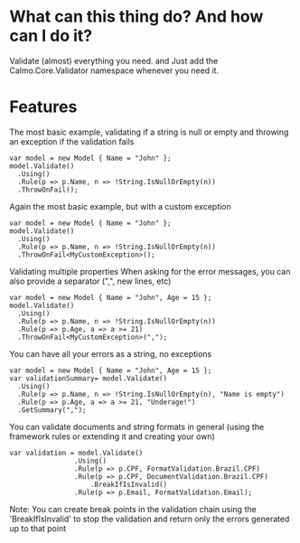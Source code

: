 # What can this thing do? And how can I do it?

Validate (almost) everything you need.
and
Just add the Calmo.Core.Validator namespace whenever you need it.

# Features

The most basic example, validating if a string is null or empty and throwing an exception if the validation fails
```
var model = new Model { Name = "John" };
model.Validate()
  .Using()
  .Rule(p => p.Name, n => !String.IsNullOrEmpty(n))
  .ThrowOnFail();
```

Again the most basic example, but with a custom exception
```
var model = new Model { Name = "John" };
model.Validate()
  .Using()
  .Rule(p => p.Name, n => !String.IsNullOrEmpty(n))
  .ThrowOnFail<MyCustomException>();
```

Validating multiple properties
When asking for the error messages, you can also provide a separator (",", new lines, etc)
```
var model = new Model { Name = "John", Age = 15 };
model.Validate()
  .Using()
  .Rule(p => p.Name, n => !String.IsNullOrEmpty(n))
  .Rule(p => p.Age, a => a >= 21)
  .ThrowOnFail<MyCustomException>(",");
```

You can have all your errors as a string, no exceptions
```
var model = new Model { Name = "John", Age = 15 };
var validationSummary= model.Validate()
  .Using()
  .Rule(p => p.Name, n => !String.IsNullOrEmpty(n), "Name is empty")
  .Rule(p => p.Age, a => a >= 21, "Underage!")
  .GetSummary(",");
```

You can validate documents and string formats in general (using the framework rules or extending it and creating your own)

```
var validation = model.Validate()
                .Using()
                .Rule(p => p.CPF, FormatValidation.Brazil.CPF)
                .Rule(p => p.CPF, DocumentValidation.Brazil.CPF)
                    .BreakIfIsInvalid()
                .Rule(p => p.Email, FormatValidation.Email);
```
Note: You can create break points in the validation chain using the 'BreakIfIsInvalid' to stop the validation and return only the errors generated up to that point
